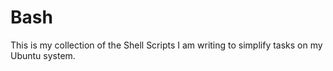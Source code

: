 # Bash
This is my collection of the Shell Scripts I am writing to simplify tasks on my Ubuntu system. 
